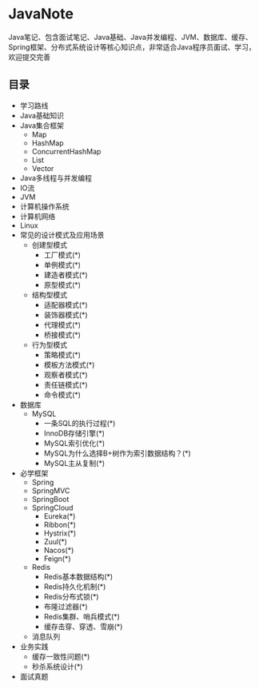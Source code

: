 # JavaNote
Java笔记、包含面试笔记、Java基础、Java并发编程、JVM、数据库、缓存、Spring框架、分布式系统设计等核心知识点，非常适合Java程序员面试、学习，欢迎提交完善

## 目录
- 学习路线
- Java基础知识
- Java集合框架
    - Map
    - HashMap
    - ConcurrentHashMap
    - List
    - Vector
- Java多线程与并发编程
- IO流
- JVM
- 计算机操作系统
- 计算机网络
- Linux
- 常见的设计模式及应用场景
    - 创建型模式
        - 工厂模式(*)
        - 单例模式(*)
        - 建造者模式(*)
        - 原型模式(*)
    - 结构型模式
        - 适配器模式(*)
        - 装饰器模式(*)
        - 代理模式(*)
        - 桥接模式(*)
    - 行为型模式
        - 策略模式(*)
        - 模板方法模式(*)
        - 观察者模式(*)
        - 责任链模式(*)
        - 命令模式(*)
- 数据库
    - MySQL
        - 一条SQL的执行过程(*)
        - InnoDB存储引擎(*)
        - MySQL索引优化(*)
        - MySQL为什么选择B+树作为索引数据结构？(*)
        - MySQL主从复制(*)
- 必学框架
    - Spring
    - SpringMVC
    - SpringBoot
    - SpringCloud
        - Eureka(*)
        - Ribbon(*)
        - Hystrix(*)
        - Zuul(*)
        - Nacos(*)
        - Feign(*)
    - Redis
        - Redis基本数据结构(*)
        - Redis持久化机制(*)
        - Redis分布式锁(*)
        - 布隆过滤器(*)
        - Redis集群、哨兵模式(*)
        - 缓存击穿、穿透、雪崩(*)
    - 消息队列
- 业务实践
    - 缓存一致性问题(*)
    - 秒杀系统设计(*)
- 面试真题
